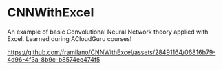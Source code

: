 # CNNWithExcel
An example of basic Convolutional Neural Network theory applied with Excel.
Learned during ACloudGuru courses!

https://github.com/framilano/CNNWithExcel/assets/28491164/06816b79-4d96-4f3a-8b9c-b8574ee474f5

